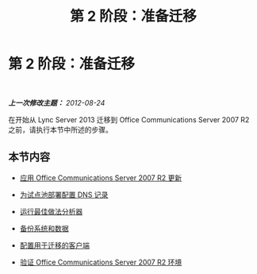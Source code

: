 ﻿---
title: 第 2 阶段：准备迁移
TOCTitle: 第 2 阶段：准备迁移
ms:assetid: a0c11ad1-47b1-467e-8f49-f2fa53efcd20
ms:mtpsurl: https://technet.microsoft.com/zh-cn/library/JJ205125(v=OCS.15)
ms:contentKeyID: 49313774
ms.date: 05/19/2016
mtps_version: v=OCS.15
ms.translationtype: HT
---

# 第 2 阶段：准备迁移

 

_**上一次修改主题：** 2012-08-24_

在开始从 Lync Server 2013 迁移到 Office Communications Server 2007 R2 之前，请执行本节中所述的步骤。

## 本节内容

  - [应用 Office Communications Server 2007 R2 更新](apply-office-communications-server-2007-r2-updates.md)

  - [为试点池部署配置 DNS 记录](configure-dns-records-for-pilot-pool-deployment_1.md)

  - [运行最佳做法分析器](run-best-practices-analyzer_1.md)

  - [备份系统和数据](back-up-systems-and-data_1.md)

  - [配置用于迁移的客户端](configure-clients-for-migration_1.md)

  - [验证 Office Communications Server 2007 R2 环境](verify-office-communications-server-2007-r2-environment.md)

